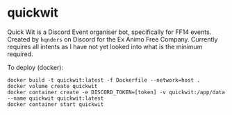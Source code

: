 # quickwit
Quick Wit is a Discord Event organiser bot, specifically for FF14 events. Created by `hqnders` on Discord for the Ex Animo Free Company. Currently requires all intents as I have not yet looked into what is the minimum required.

To deploy (docker):
```
docker build -t quickwit:latest -f Dockerfile --network=host .
docker volume create quickwit
docker container create -e DISCORD_TOKEN=[token] -v quickwit:/app/data --name quickwit quickwit:latest
docker container start quickwit
```